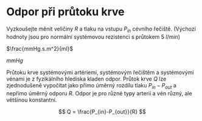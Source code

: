 # Odpor při průtoku krve

<div class="w3-row">
<div class="w3-half">

Vyzkoušejte měnit veličiny $R$ a tlaku na vstupu $P_{in}$ cévního řečiště. (Výchozí hodnoty jsou pro normální systémovou rezistenci s průtokem 5 $l/min$)

<bdl-range id="id1" title="R - rezistence" min="0.5" max="3.5" default="1.9" step="0.1"></bdl-range> $\frac{mmHg.s.m^2}{ml}$

<bdl-range id="id2" title="Pin - tlak na vstupu" min="15.7" max="50.2" default="25.1" step="0.1"></bdl-range> $mmHg$

<bdl-fmi id="idfmi" mode="oneshot" src="TlakPrutok.js" fminame="TlakPrutok" tolerance="0.000001" starttime="0" fstepsize="0.01" guid="{180a45f3-d7b6-4df8-b1a9-99dfe746691f}" valuereferences="16777216,100663296,16777217,100663296,16777218,100663296" valuelabels="R,Q,Pin,Q,Pout,Q" inputs="id1,16777216,1,1,t;id2,16777217,1,1,t;id3,16777218,1,1,t" inputlabels="R,Pin,Pout"></bdl-fmi>


<bdl-chartjs-xy width="300" height="300" fromid="idfmi" refindex="0" type="line" refvalues="2" labels="R,Q" xlabel="R" ylabel="Q"></bdl-chartjs-xy>

<bdl-chartjs-xy width="300" height="300" fromid="idfmi" refindex="2" type="line" refvalues="2" labels="Pin,Q" xlabel="Pin" ylabel="Q"></bdl-chartjs-xy>




</div>
<div class="w3-half">

Průtoku krve systémovými artériemi, systémovým řečištěm a systémovými vénami je z fyzikálního hlediska kladen odpor. Průtok krve $Q$ lze zjednodušeně vypočítat jako přímo úměrný rozdílu tlaku $P_{in}-P_{out}$ a nepřímo úměrný odporu $R$. Odpor je pro různé typy arterií a vén různý, ale většinou konstantní.

$$ Q = \frac{P_{in}-P_{out}}{R} $$

</div>
</div>


